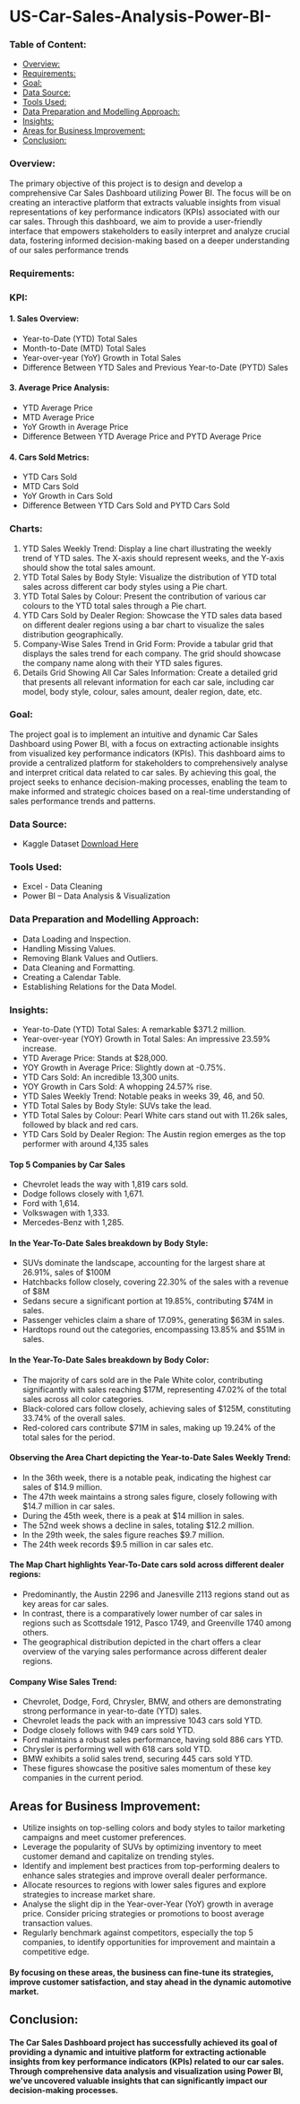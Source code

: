 # US-Car-Sales-Analysis-Power-BI-

### Table of Content:
- [Overview:](#overview)
- [Requirements:](#requirements)
- [Goal:](#goal)
- [Data Source:](#data-Source)
- [Tools Used:](#tools-used)
- [Data Preparation and Modelling Approach:](#data-preparation-and-modelling-approach)
- [Insights:](#insights)
- [Areas for Business Improvement:](#areas-for-business-improvement)
- [Conclusion:](#conclusion)





### Overview:
The primary objective of this project is to design and develop a comprehensive Car 
Sales Dashboard utilizing Power BI. The focus will be on creating an interactive 
platform that extracts valuable insights from visual representations of key 
performance indicators (KPIs) associated with our car sales. Through this dashboard, 
we aim to provide a user-friendly interface that empowers stakeholders to easily 
interpret and analyze crucial data, fostering informed decision-making based on a 
deeper understanding of our sales performance trends

### Requirements:
### KPI:
#### 1. Sales Overview:
- Year-to-Date (YTD) Total Sales
- Month-to-Date (MTD) Total Sales
- Year-over-year (YoY) Growth in Total Sales
- Difference Between YTD Sales and Previous Year-to-Date (PYTD) Sales
#### 3. Average Price Analysis:
- YTD Average Price
- MTD Average Price
- YoY Growth in Average Price
- Difference Between YTD Average Price and PYTD Average Price
#### 4. Cars Sold Metrics:
- YTD Cars Sold
- MTD Cars Sold
- YoY Growth in Cars Sold
- Difference Between YTD Cars Sold and PYTD Cars Sold


### Charts:
1. YTD Sales Weekly Trend: Display a line chart illustrating the weekly trend of YTD sales. The X-axis should represent weeks, and the Y-axis should show the total sales amount.
2. YTD Total Sales by Body Style: Visualize the distribution of YTD total sales across different car body styles using a Pie chart.
3. YTD Total Sales by Colour: Present the contribution of various car colours to the YTD total sales through a Pie chart.
4. YTD Cars Sold by Dealer Region: Showcase the YTD sales data based on different dealer regions using a bar chart to visualize the sales distribution geographically.
5. Company-Wise Sales Trend in Grid Form: Provide a tabular grid that displays the sales trend for each company. The grid should showcase the company name along with their YTD sales figures.
6. Details Grid Showing All Car Sales Information: Create a detailed grid that presents all relevant information for each car sale, including car model, body style, colour, sales amount, dealer region, date, etc.




### Goal:
The project goal is to implement an intuitive and dynamic Car Sales Dashboard using 
Power BI, with a focus on extracting actionable insights from visualized key 
performance indicators (KPIs). This dashboard aims to provide a centralized platform 
for stakeholders to comprehensively analyse and interpret critical data related to car 
sales. By achieving this goal, the project seeks to enhance decision-making 
processes, enabling the team to make informed and strategic choices based on a 
real-time understanding of sales performance trends and patterns.




### Data Source: 
- Kaggle Dataset [Download Here](https://www.kaggle.com/code/eugeniokukes/car-sales-eda-machine-learning)




### Tools Used:
- Excel - Data Cleaning
- Power BI – Data Analysis & Visualization


### Data Preparation and Modelling Approach:
- Data Loading and Inspection.
- Handling Missing Values.
- Removing Blank Values and Outliers.
- Data Cleaning and Formatting.
- Creating a Calendar Table.
- Establishing Relations for the Data Model.

### Insights:
- Year-to-Date (YTD) Total Sales: A remarkable $371.2 million.
- Year-over-year (YOY) Growth in Total Sales: An impressive 23.59% increase.
- YTD Average Price: Stands at $28,000.
- YOY Growth in Average Price: Slightly down at -0.75%.
- YTD Cars Sold: An incredible 13,300 units.
- YOY Growth in Cars Sold: A whopping 24.57% rise.
- YTD Sales Weekly Trend: Notable peaks in weeks 39, 46, and 50.
- YTD Total Sales by Body Style: SUVs take the lead.
- YTD Total Sales by Colour: Pearl White cars stand out with 11.26k sales, followed by black and red cars.
- YTD Cars Sold by Dealer Region: The Austin region emerges as the top performer with around 4,135 sales




#### Top 5 Companies by Car Sales
- Chevrolet leads the way with 1,819 cars sold.
- Dodge follows closely with 1,671.
- Ford with 1,614.
- Volkswagen with 1,333.
- Mercedes-Benz with 1,285.

#### In the Year-To-Date Sales breakdown by Body Style:

- SUVs dominate the landscape, accounting for the largest share at 26.91%, sales of $100M
- Hatchbacks follow closely, covering 22.30% of the sales with a revenue of $8M
- Sedans secure a significant portion at 19.85%, contributing $74M in sales.
- Passenger vehicles claim a share of 17.09%, generating $63M in sales.
- Hardtops round out the categories, encompassing 13.85% and $51M in sales.

#### In the Year-To-Date Sales breakdown by Body Color:

- The majority of cars sold are in the Pale White color, contributing significantly with sales reaching $17M, representing 47.02% of the total sales across all color categories.
- Black-colored cars follow closely, achieving sales of $125M, constituting 33.74% of the overall sales.
- Red-colored cars contribute $71M in sales, making up 19.24% of the total sales for the period.

#### Observing the Area Chart depicting the Year-to-Date Sales Weekly Trend:
- In the 36th week, there is a notable peak, indicating the highest car sales of $14.9 million.
- The 47th week maintains a strong sales figure, closely following with $14.7 million in car sales.
- During the 45th week, there is a peak at $14 million in sales.
- The 52nd week shows a decline in sales, totaling $12.2 million.
- In the 29th week, the sales figure reaches $9.7 million.
- The 24th week records $9.5 million in car sales etc.

#### The Map Chart highlights Year-To-Date cars sold across different dealer regions:

- Predominantly, the Austin 2296 and Janesville 2113 regions stand out as key areas for car sales.
- In contrast, there is a comparatively lower number of car sales in regions such as Scottsdale 1912, Pasco 1749, and Greenville 1740 among others.
- The geographical distribution depicted in the chart offers a clear overview of the varying sales performance across different dealer regions.



#### Company Wise Sales Trend:
- Chevrolet, Dodge, Ford, Chrysler, BMW, and others are demonstrating strong performance in year-to-date (YTD) sales.
- Chevrolet leads the pack with an impressive 1043 cars sold YTD.
- Dodge closely follows with 949 cars sold YTD.
- Ford maintains a robust sales performance, having sold 886 cars YTD.
- Chrysler is performing well with 618 cars sold YTD.
- BMW exhibits a solid sales trend, securing 445 cars sold YTD.
- These figures showcase the positive sales momentum of these key companies in the current period.



## Areas for Business Improvement:
- Utilize insights on top-selling colors and body styles to tailor marketing campaigns and meet customer preferences.
- Leverage the popularity of SUVs by optimizing inventory to meet customer demand and capitalize on trending styles.
- Identify and implement best practices from top-performing dealers to enhance sales strategies and improve overall dealer performance.
- Allocate resources to regions with lower sales figures and explore strategies to increase market share.
- Analyse the slight dip in the Year-over-Year (YoY) growth in average price. Consider pricing strategies or promotions to boost average transaction values.
- Regularly benchmark against competitors, especially the top 5 companies, to identify opportunities for improvement and maintain a competitive edge.
 
#### By focusing on these areas, the business can fine-tune its strategies, improve customer satisfaction, and stay ahead in the dynamic automotive market.



## Conclusion:
#### The Car Sales Dashboard project has successfully achieved its goal of providing a dynamic and intuitive platform for extracting actionable insights from key performance indicators (KPIs) related to our car sales. Through comprehensive data analysis and visualization using Power BI, we've uncovered valuable insights that can significantly impact our decision-making processes.
